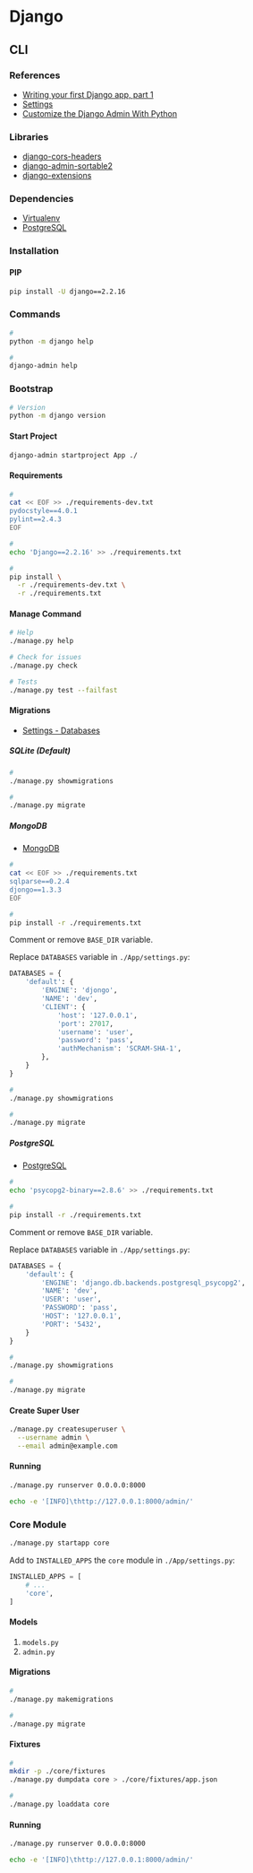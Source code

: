 # Django

<!--
https://github.com/YDongY/code_snippets
https://github.com/vintasoftware/
https://www.digitalocean.com/community/tutorials/how-to-use-postgresql-with-your-django-application-on-ubuntu-14-04
-->

## CLI

### References

- [Writing your first Django app, part 1](https://docs.djangoproject.com/en/3.0/intro/tutorial01/)
- [Settings](https://docs.djangoproject.com/en/3.0/ref/settings/)
- [Customize the Django Admin With Python](https://realpython.com/customize-django-admin-python/)

### Libraries

- [django-cors-headers](https://github.com/adamchainz/django-cors-headers)
- [django-admin-sortable2](https://django-admin-sortable2.readthedocs.io/en/latest/)
- [django-extensions](https://django-extensions.readthedocs.io/en/latest/)

<!--
django-environ
django-filter
django-graphql-jwt
django-graphql-playground
django-rest-swagger
django-redis
djangorestframework
djangorestframework-jwt
-->

### Dependencies

- [Virtualenv](/virtualenv.md)
- [PostgreSQL](/postgresql.md)

### Installation

#### PIP

```sh
pip install -U django==2.2.16
```

### Commands

```sh
#
python -m django help

#
django-admin help
```

### Bootstrap

```sh
# Version
python -m django version
```

#### Start Project

```sh
django-admin startproject App ./
```

#### Requirements

```sh
#
cat << EOF >> ./requirements-dev.txt
pydocstyle==4.0.1
pylint==2.4.3
EOF

#
echo 'Django==2.2.16' >> ./requirements.txt

#
pip install \
  -r ./requirements-dev.txt \
  -r ./requirements.txt
```

#### Manage Command

```sh
# Help
./manage.py help

# Check for issues
./manage.py check

# Tests
./manage.py test --failfast
```

#### Migrations

- [Settings - Databases](https://docs.djangoproject.com/en/3.0/ref/settings/#databases)

##### SQLite (Default)

```sh
#
./manage.py showmigrations

#
./manage.py migrate
```

##### MongoDB

- [MongoDB](/mongodb.md#docker)

```sh
#
cat << EOF >> ./requirements.txt
sqlparse==0.2.4
djongo==1.3.3
EOF

#
pip install -r ./requirements.txt
```

Comment or remove `BASE_DIR` variable.

Replace `DATABASES` variable in `./App/settings.py`:

```py
DATABASES = {
    'default': {
        'ENGINE': 'djongo',
        'NAME': 'dev',
        'CLIENT': {
            'host': '127.0.0.1',
            'port': 27017,
            'username': 'user',
            'password': 'pass',
            'authMechanism': 'SCRAM-SHA-1',
        },
    }
}
```

```sh
#
./manage.py showmigrations

#
./manage.py migrate
```

##### PostgreSQL

- [PostgreSQL](/postgresql.md#docker)

```sh
#
echo 'psycopg2-binary==2.8.6' >> ./requirements.txt

#
pip install -r ./requirements.txt
```

Comment or remove `BASE_DIR` variable.

Replace `DATABASES` variable in `./App/settings.py`:

```py
DATABASES = {
    'default': {
        'ENGINE': 'django.db.backends.postgresql_psycopg2',
        'NAME': 'dev',
        'USER': 'user',
        'PASSWORD': 'pass',
        'HOST': '127.0.0.1',
        'PORT': '5432',
    }
}
```

```sh
#
./manage.py showmigrations

#
./manage.py migrate
```

#### Create Super User

```sh
./manage.py createsuperuser \
  --username admin \
  --email admin@example.com
```

#### Running

```sh
./manage.py runserver 0.0.0.0:8000
```

```sh
echo -e '[INFO]\thttp://127.0.0.1:8000/admin/'
```

### Core Module

```sh
./manage.py startapp core
```

Add to `INSTALLED_APPS` the `core` module in `./App/settings.py`:

```py
INSTALLED_APPS = [
    # ...
    'core',
]
```

#### Models

1. `models.py`
2. `admin.py`

#### Migrations

```sh
#
./manage.py makemigrations

#
./manage.py migrate
```

#### Fixtures

```sh
#
mkdir -p ./core/fixtures
./manage.py dumpdata core > ./core/fixtures/app.json

#
./manage.py loaddata core
```

#### Running

```sh
./manage.py runserver 0.0.0.0:8000
```

```sh
echo -e '[INFO]\thttp://127.0.0.1:8000/admin/'
```

<!-- ### Pools Module

```sh
# Create Application
./manage.py startapp polls

#
cat << EOF > ./polls/views.py
from django.http import HttpResponse


def index(request):
    return HttpResponse("Hello, world. You're at the polls index.")
EOF

#
cat << EOF > ./polls/urls.py
from django.urls import path
from . import views


urlpatterns = [
    path('', views.index, name='index'),
]
EOF

#
cat << EOF > ./app/urls.py
from django.contrib import admin
from django.urls import include, path

urlpatterns = [
    path('polls/', include('polls.urls')),
    path('admin/', admin.site.urls),
]
EOF

# Start Server
nohup ./manage.py runserver 0.0.0.0:8000 &

# Tail Server
tail -f ./nohup.out

#
echo -e '[INFO]\thttp://127.0.0.1:8000'
echo -e '[INFO]\thttp://127.0.0.1:8000/admin'

# Stop Server
lsof -i tcp:8000 -t | xargs kill -9

# Flush (Remove Database)
./manage.py flush
``` -->

<!-- #### Migration

```sh
./manage.py makemigrations xxxs
./manage.py sqlmigrate xxxs 0001
``` -->

<!-- #### Shell

```sh
./manage.py shell

# https://github.com/django-extensions/django-extensions
./manage.py shell_plus

# DB Shell
./manage.py dbshell
``` -->

<!-- ### Issues -->

<!-- #### OpenSSL

```log
ERROR: Command errored out with exit status 1: python setup.py egg_info Check the logs for full command output.
```

```sh
export LDFLAGS='-I/usr/local/opt/openssl/include -L/usr/local/opt/openssl/lib'

LDFLAGS="-L$(brew --prefix openssl)/lib" \
  CFLAGS="-I$(brew --prefix openssl)/include" \
  pip install -r ./requirements.txt
``` -->
